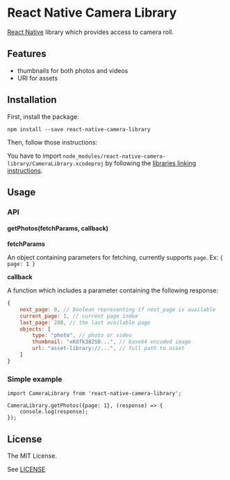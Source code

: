 # React Native Camera Library

[React Native](https://facebook.github.io/react-native/) library which provides access to camera roll.

## Features
* thumbnails for both photos and videos
* URI for assets

## Installation
First, install the package:
```
npm install --save react-native-camera-library
```

Then, follow those instructions:

You have to import `node_modules/react-native-camera-library/CameraLibrary.xcodeproj`
by following the [libraries linking instructions](https://facebook.github.io/react-native/docs/linking-libraries-ios.html#here-the-few-steps-to-link-your-libraries-that-contain-native-code).


## Usage

### API

#### getPhotos(fetchParams, callback)

**fetchParams**

An object containing parameters for fetching, currently supports `page`. Ex: `{ page: 1 }`

**callback**

A function which includes a parameter containing the following response:

```js
{ 
	next_page: 0, // boolean representing if next_page is available
	current_page: 1, // current page index
	last_page: 288, // the last available page
	objects: [
		type: "photo", // photo or video
		thumbnail: "xKdfk382SD...", // base64 encoded image
		url: "asset-library://...", // full path to asset
	]
} 
```


### Simple example
```
import CameraLibrary from 'react-native-camera-library';

CameraLibrary.getPhotos({page: 1}, (response) => {
    console.log(response);
});
```

## License

The MIT License.

See [LICENSE](LICENSE)

